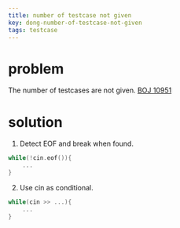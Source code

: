 ```yaml
---
title: number of testcase not given
key: dong-number-of-testcase-not-given
tags: testcase
---
```

# problem
The number of testcases are not given.
[BOJ 10951](https://www.acmicpc.net/problem/10951)

# solution
1. Detect EOF and break when found.
```c++
while(!cin.eof()){
    ...
}
```
2. Use cin as conditional.
```c++
while(cin >> ...){
    ...
}
```
